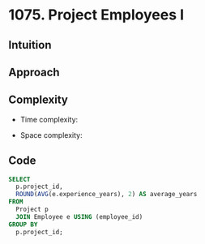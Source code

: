 # 1075. Project Employees I

## Intuition

## Approach
<!-- Describe your approach to solving the problem. -->

## Complexity

- Time complexity:
<!-- Add your time complexity here, e.g. $$O(n)$$ -->

- Space complexity:
<!-- Add your space complexity here, e.g. $$O(n)$$ -->

## Code

```sql
SELECT
  p.project_id,
  ROUND(AVG(e.experience_years), 2) AS average_years
FROM
  Project p
  JOIN Employee e USING (employee_id)
GROUP BY
  p.project_id;
```
